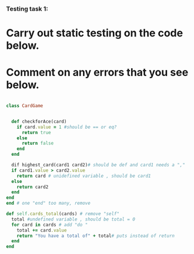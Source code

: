 ### Testing task 1:

# Carry out static testing on the code below.
# Comment on any errors that you see below.
```ruby

class CardGame


  def checkforAce(card)
    if card.value = 1 #should be == or eq?
      return true
    else
      return false
    end
  end

  dif highest_card(card1 card2)# should be def and card1 needs a ","
  if card1.value > card2.value
    return card # unidefined variable , should be card1 
  else
    return card2
  end
end
end # one "end" too many, remove 

def self.cards_total(cards) # remove "self"
  total #undefined variable , should be total = 0 
  for card in cards # add "do "
    total += card.value 
    return "You have a total of" + total# puts instead of return 
  end
end
```
